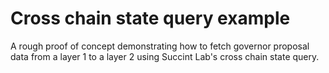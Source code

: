 # Cross chain state query example

A rough proof of concept demonstrating how to fetch governor proposal data from a layer 1 to a layer 2 using Succint Lab's cross chain state query.
